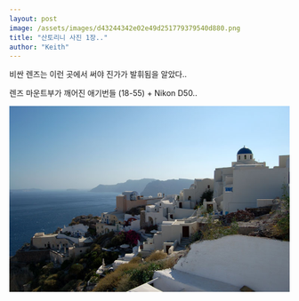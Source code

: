 ```yaml
---
layout: post
image: /assets/images/d43244342e02e49d251779379540d880.png
title: "산토리니 사진 1장.."
author: "Keith"
---
```


비싼 렌즈는 이런 곳에서 써야 진가가 발휘됨을 알았다..

렌즈 마운트부가 깨어진 애기번들 (18-55) + Nikon D50..

![image](/assets/images/d43244342e02e49d251779379540d880.png)




